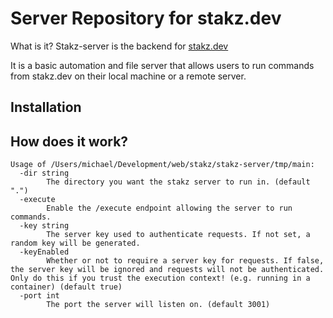 # Server Repository for stakz.dev

What is it? Stakz-server is the backend for [stakz.dev](https://stakz.dev)

It is a basic automation and file server that allows users to run commands from stakz.dev on their local machine or a remote server.

## Installation

## How does it work?

```
Usage of /Users/michael/Development/web/stakz/stakz-server/tmp/main:
  -dir string
        The directory you want the stakz server to run in. (default ".")
  -execute
        Enable the /execute endpoint allowing the server to run commands.
  -key string
        The server key used to authenticate requests. If not set, a random key will be generated.
  -keyEnabled
        Whether or not to require a server key for requests. If false, the server key will be ignored and requests will not be authenticated. Only do this if you trust the execution context! (e.g. running in a container) (default true)
  -port int
        The port the server will listen on. (default 3001)
```
